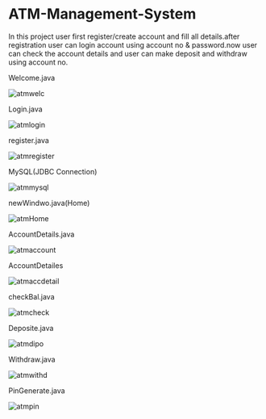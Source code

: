 # ATM-Management-System
In this project user first register/create account and fill all details.after registration user can login account using account no &amp; password.now user can check the account details and user can make deposit and withdraw using account no.

Welcome.java

![atmwelc](https://github.com/ambadas2214/ATM-Management-System/assets/123884024/68574f1a-50bd-4608-807c-5cc7b6cb67e5)

Login.java

![atmlogin](https://github.com/ambadas2214/ATM-Management-System/assets/123884024/23fb0734-1887-4a35-bfc8-1d80cadd4e13)


register.java

![atmregister](https://github.com/ambadas2214/ATM-Management-System/assets/123884024/341520e9-0ef6-4ddd-b825-6e19fabed6b3)

MySQL(JDBC Connection)

![atmmysql](https://github.com/ambadas2214/ATM-Management-System/assets/123884024/0d3207c2-e7f6-4e99-9fc5-2a0adb1d41b7)

newWindwo.java(Home)

![atmHome](https://github.com/ambadas2214/ATM-Management-System/assets/123884024/ef648a7c-2f9a-450a-a606-56b78e658dd4)


AccountDetails.java

![atmaccount](https://github.com/ambadas2214/ATM-Management-System/assets/123884024/ac02aebe-03c3-47fb-a98a-219ea43b5cf6)

AccountDetailes

![atmaccdetail](https://github.com/ambadas2214/ATM-Management-System/assets/123884024/c838fb29-c0dd-435d-8fef-2e33b4e95c5b)

checkBal.java

![atmcheck](https://github.com/ambadas2214/ATM-Management-System/assets/123884024/8247645a-c6d0-4934-99fc-b6174c53b4bb)

Deposite.java

![atmdipo](https://github.com/ambadas2214/ATM-Management-System/assets/123884024/d86e4458-fc7f-4fbc-810f-74ee98a39c64)

Withdraw.java

![atmwithd](https://github.com/ambadas2214/ATM-Management-System/assets/123884024/7c021d6e-9cef-430d-b327-d1d971940871)


PinGenerate.java

![atmpin](https://github.com/ambadas2214/ATM-Management-System/assets/123884024/a86c1c8a-f215-4ed6-88af-c87dcddd9246)




